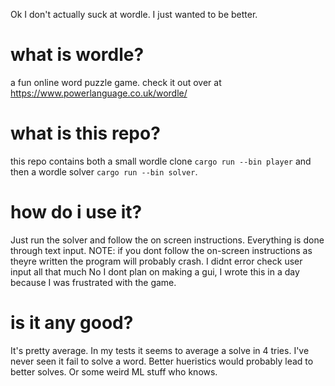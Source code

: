 Ok I don't actually suck at wordle. I just wanted to be better.

# what is wordle?
a fun online word puzzle game. check it out over at https://www.powerlanguage.co.uk/wordle/

# what is this repo?
this repo contains both a small wordle clone `cargo run --bin player` and then a wordle solver `cargo run --bin solver`. 

# how do i use it?
Just run the solver and follow the on screen instructions. Everything is done through text input. NOTE: if you dont follow the on-screen instructions as theyre written the program will probably crash. I didnt error check user input all that much
No I dont plan on making a gui, I wrote this in a day because I was frustrated with the game.

# is it any good?
It's pretty average. In my tests it seems to average a solve in 4 tries. I've never seen it fail to solve a word. Better hueristics would probably lead to better solves. Or some weird ML stuff who knows.

